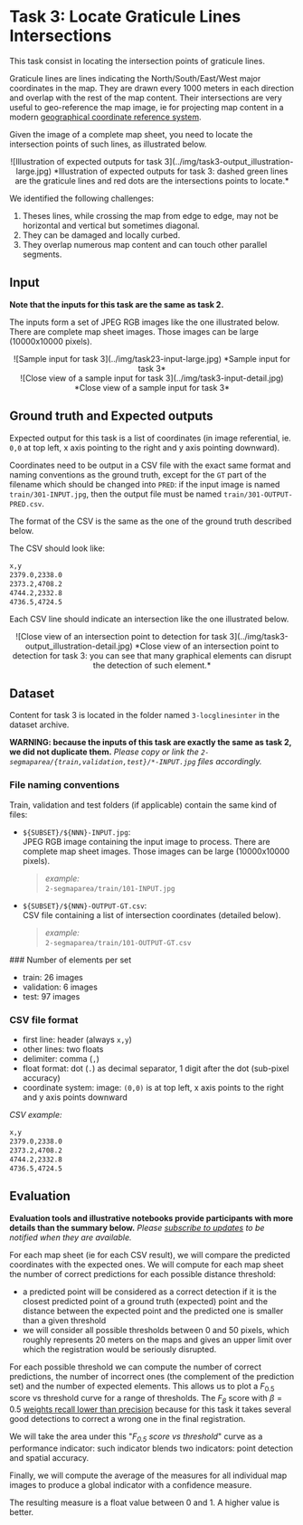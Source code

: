 # Task 3: Locate Graticule Lines Intersections
This task consist in locating the intersection points of graticule lines.

Graticule lines are lines indicating the North/South/East/West major coordinates in the map.
They are drawn every 1000 meters in each direction and overlap with the rest of the map content.
Their intersections are very useful to geo-reference the map image, ie for projecting map content in a modern [geographical coordinate reference system](https://docs.qgis.org/3.16/en/docs/gentle_gis_introduction/coordinate_reference_systems.html).

Given the image of a complete map sheet, you need to locate the intersection points of such lines, as illustrated below.
<center>
![Illustration of expected outputs for task 3](../img/task3-output_illustration-large.jpg)
*Illustration of expected outputs for task 3: dashed green lines are the graticule lines and red dots are the intersections points to locate.*
</center>


We identified the following challenges:

1. Theses lines, while crossing the map from edge to edge, may not be horizontal and vertical but sometimes diagonal.
2. They can be damaged and locally curbed.
3. They overlap numerous map content and can touch other parallel segments.


## Input
**Note that the inputs for this task are the same as task 2.**

The inputs form a set of JPEG RGB images like the one illustrated below.
There are complete map sheet images.
Those images can be large (10000x10000 pixels).

<center>
![Sample input for task 3](../img/task23-input-large.jpg)
*Sample input for task 3*
</center>

<center>
![Close view of a sample input for task 3](../img/task3-input-detail.jpg)
*Close view of a sample input for task 3*
</center>


## Ground truth and Expected outputs
Expected output for this task is a list of coordinates (in image referential, ie. `0,0` at top left, x axis pointing to the right and y axis pointing downward).

Coordinates need to be output in a CSV file with the exact same format and naming conventions as the ground truth, except for the `GT` part of the filename which should be changed into `PRED`:
if the input image is named `train/301-INPUT.jpg`, then the output file must be named `train/301-OUTPUT-PRED.csv`.

The format of the CSV is the same as the one of the ground truth described below.

The CSV should look like:
```csv
x,y
2379.0,2338.0
2373.2,4708.2
4744.2,2332.8
4736.5,4724.5
```

Each CSV line should indicate an intersection like the one illustrated below.

<center>
![Close view of an intersection point to detection for task 3](../img/task3-output_illustration-detail.jpg)
*Close view of an intersection point to detection for task 3: you can see that many graphical elements can disrupt the detection of such element.*
</center>

## Dataset
Content for task 3 is located in the folder named `3-locglinesinter` in the dataset archive.

**WARNING: because the inputs of this task are exactly the same as task 2, we did not duplicate them.**
*Please copy or link the `2-segmaparea/{train,validation,test}/*-INPUT.jpg` files accordingly.*

### File naming conventions
Train, validation and test folders (if applicable) contain the same kind of files:

- `${SUBSET}/${NNN}-INPUT.jpg`:  
  JPEG RGB image containing the input image to process.
  There are complete map sheet images.
  Those images can be large (10000x10000 pixels).  
  > *example:*  
  > `2-segmaparea/train/101-INPUT.jpg`
- `${SUBSET}/${NNN}-OUTPUT-GT.csv`:  
  CSV file containing a list of intersection coordinates (detailed below).  
  > *example:*  
  > `2-segmaparea/train/101-OUTPUT-GT.csv`


### Number of elements per set

- train: 26 images
- validation: 6 images
- test: 97 images


### CSV file format

- first line: header (always `x,y`)
- other lines: two floats
- delimiter: comma (`,`)
- float format: dot (`.`) as decimal separator, 1 digit after the dot (sub-pixel accuracy)
- coordinate system: image: `(0,0)` is at top left, x axis points to the right and y axis points downward


*CSV example:*
```csv
x,y
2379.0,2338.0
2373.2,4708.2
4744.2,2332.8
4736.5,4724.5
```

## Evaluation
**Evaluation tools and illustrative notebooks provide participants with more details than the summary below.**
*Please [subscribe to updates](../contact.md#subscribe-to-updates) to be notified when they are available.*

For each map sheet (ie for each CSV result), we will compare the predicted coordinates with the expected ones.
We will compute for each map sheet the number of correct predictions for each possible distance threshold:

- a predicted point will be considered as a correct detection if it is the closest predicted point of a ground truth (expected) point and the distance between the expected point and the predicted one is smaller than a given threshold
- we will consider all possible thresholds between 0 and 50 pixels, which roughly represents 20 meters on the maps and gives an upper limit over which the registration would be seriously disrupted.

For each possible threshold we can compute the number of correct predictions, the number of incorrect ones (the complement of the prediction set) and the number of expected elements.
This allows us to plot a $`F_{0.5}`$ score vs threshold curve for a range of thresholds.
The $`F_{\beta}`$ score with $`\beta=0.5`$ [weights recall lower than precision](https://en.wikipedia.org/wiki/F-score) because for this task it takes several good detections to correct a wrong one in the final registration.

We will take the area under this "*$`F_{0.5}`$ score vs threshold*" curve as a performance indicator:
such indicator blends two indicators: point detection and spatial accuracy.

Finally, we will compute the average of the measures for all individual map images to produce a global indicator with a confidence measure.

The resulting measure is a float value between 0 and 1.
A higher value is better.